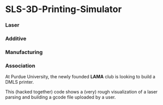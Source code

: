 # SLS-3D-Printing-Simulator

### Laser
### Additive
### Manufacturing
### Association

At Purdue University, the newly founded **LAMA** club is looking to build a DMLS printer.

This (hacked together) code shows a (very) rough visualization of a laser parsing and building a gcode file uploaded by a user.
